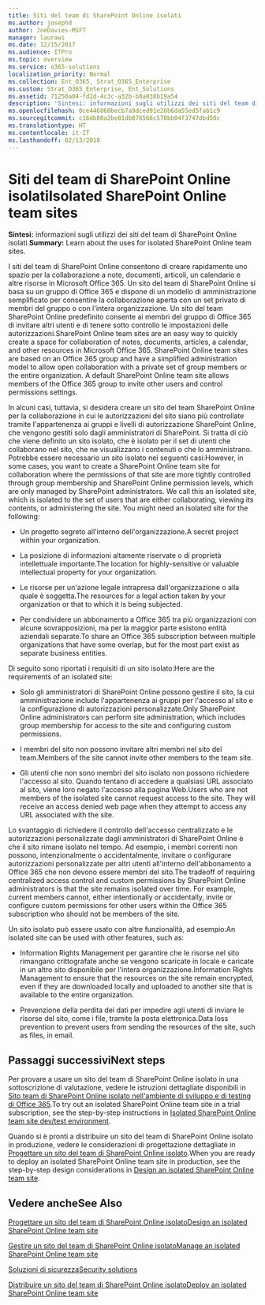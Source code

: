 ```yaml
---
title: Siti del team di SharePoint Online isolati
ms.author: josephd
author: JoeDavies-MSFT
manager: laurawi
ms.date: 12/15/2017
ms.audience: ITPro
ms.topic: overview
ms.service: o365-solutions
localization_priority: Normal
ms.collection: Ent_O365, Strat_O365_Enterprise
ms.custom: Strat_O365_Enterprise, Ent_Solutions
ms.assetid: 71250a04-fd2d-4c3c-a32b-b8a838b19a54
description: 'Sintesi: informazioni sugli utilizzi dei siti del team di SharePoint Online isolati.'
ms.openlocfilehash: 0ce446860becb7a9dced91e26b6da55ed5fab1c9
ms.sourcegitcommit: c16db80a2be81db876566c578bb04f3747dbd50c
ms.translationtype: HT
ms.contentlocale: it-IT
ms.lasthandoff: 02/13/2018
---
```

# <a name="isolated-sharepoint-online-team-sites"></a><span data-ttu-id="55159-103">Siti del team di SharePoint Online isolati</span><span class="sxs-lookup"><span data-stu-id="55159-103">Isolated SharePoint Online team sites</span></span>

 <span data-ttu-id="55159-104">**Sintesi:** informazioni sugli utilizzi dei siti del team di SharePoint Online isolati.</span><span class="sxs-lookup"><span data-stu-id="55159-104">**Summary:** Learn about the uses for isolated SharePoint Online team sites.</span></span>
  
<span data-ttu-id="55159-p101">I siti del team di SharePoint Online consentono di creare rapidamente uno spazio per la collaborazione a note, documenti, articoli, un calendario e altre risorse in Microsoft Office 365. Un sito del team di SharePoint Online si basa su un gruppo di Office 365 e dispone di un modello di amministrazione semplificato per consentire la collaborazione aperta con un set privato di membri del gruppo o con l'intera organizzazione. Un sito del team SharePoint Online predefinito consente ai membri del gruppo di Office 365 di invitare altri utenti e di tenere sotto controllo le impostazioni delle autorizzazioni.</span><span class="sxs-lookup"><span data-stu-id="55159-p101">SharePoint Online team sites are an easy way to quickly create a space for collaboration of notes, documents, articles, a calendar, and other resources in Microsoft Office 365. SharePoint Online team sites are based on an Office 365 group and have a simplified administration model to allow open collaboration with a private set of group members or the entire organization. A default SharePoint Online team site allows members of the Office 365 group to invite other users and control permissions settings.</span></span>
  
<span data-ttu-id="55159-p102">In alcuni casi, tuttavia, si desidera creare un sito del team SharePoint Online per la collaborazione in cui le autorizzazioni del sito siano più controllate tramite l'appartenenza ai gruppi e livelli di autorizzazione SharePoint Online, che vengono gestiti solo dagli amministratori di SharePoint. Si tratta di ciò che viene definito un sito isolato, che è isolato per il set di utenti che collaborano nel sito, che ne visualizzano i contenuti o che lo amministrano. Potrebbe essere necessario un sito isolato nei seguenti casi:</span><span class="sxs-lookup"><span data-stu-id="55159-p102">However, in some cases, you want to create a SharePoint Online team site for collaboration where the permissions of that site are more tightly controlled through group membership and SharePoint Online permission levels, which are only managed by SharePoint administrators. We call this an isolated site, which is isolated to the set of users that are either collaborating, viewing its contents, or administering the site. You might need an isolated site for the following:</span></span>
  
- <span data-ttu-id="55159-111">Un progetto segreto all'interno dell'organizzazione.</span><span class="sxs-lookup"><span data-stu-id="55159-111">A secret project within your organization.</span></span>
    
- <span data-ttu-id="55159-112">La posizione di informazioni altamente riservate o di proprietà intellettuale importante.</span><span class="sxs-lookup"><span data-stu-id="55159-112">The location for highly-sensitive or valuable intellectual property for your organization.</span></span>
    
- <span data-ttu-id="55159-113">Le risorse per un'azione legale intrapresa dall'organizzazione o alla quale è soggetta.</span><span class="sxs-lookup"><span data-stu-id="55159-113">The resources for a legal action taken by your organization or that to which it is being subjected.</span></span>
    
- <span data-ttu-id="55159-114">Per condividere un abbonamento a Office 365 tra più organizzazioni con alcune sovrapposizioni, ma per la maggior parte esistono entità aziendali separate.</span><span class="sxs-lookup"><span data-stu-id="55159-114">To share an Office 365 subscription between multiple organizations that have some overlap, but for the most part exist as separate business entities.</span></span>
    
<span data-ttu-id="55159-115">Di seguito sono riportati i requisiti di un sito isolato:</span><span class="sxs-lookup"><span data-stu-id="55159-115">Here are the requirements of an isolated site:</span></span>
  
- <span data-ttu-id="55159-116">Solo gli amministratori di SharePoint Online possono gestire il sito, la cui amministrazione include l'appartenenza ai gruppi per l'accesso al sito e la configurazione di autorizzazioni personalizzate.</span><span class="sxs-lookup"><span data-stu-id="55159-116">Only SharePoint Online administrators can perform site administration, which includes group membership for access to the site and configuring custom permissions.</span></span>
    
- <span data-ttu-id="55159-117">I membri del sito non possono invitare altri membri nel sito del team.</span><span class="sxs-lookup"><span data-stu-id="55159-117">Members of the site cannot invite other members to the team site.</span></span>
    
- <span data-ttu-id="55159-p103">Gli utenti che non sono membri del sito isolato non possono richiedere l'accesso al sito. Quando tentano di accedere a qualsiasi URL associato al sito, viene loro negato l'accesso alla pagina Web.</span><span class="sxs-lookup"><span data-stu-id="55159-p103">Users who are not members of the isolated site cannot request access to the site. They will receive an access denied web page when they attempt to access any URL associated with the site.</span></span>
    
<span data-ttu-id="55159-p104">Lo svantaggio di richiedere il controllo dell'accesso centralizzato e le autorizzazioni personalizzate dagli amministratori di SharePoint Online è che il sito rimane isolato nel tempo. Ad esempio, i membri correnti non possono, intenzionalmente o accidentalmente, invitare o configurare autorizzazioni personalizzate per altri utenti all'interno dell'abbonamento a Office 365 che non devono essere membri del sito.</span><span class="sxs-lookup"><span data-stu-id="55159-p104">The tradeoff of requiring centralized access control and custom permissions by SharePoint Online administrators is that the site remains isolated over time. For example, current members cannot, either intentionally or accidentally, invite or configure custom permissions for other users within the Office 365 subscription who should not be members of the site.</span></span>
  
<span data-ttu-id="55159-122">Un sito isolato può essere usato con altre funzionalità, ad esempio:</span><span class="sxs-lookup"><span data-stu-id="55159-122">An isolated site can be used with other features, such as:</span></span>
  
- <span data-ttu-id="55159-123">Information Rights Management per garantire che le risorse nel sito rimangano crittografate anche se vengono scaricate in locale e caricate in un altro sito disponibile per l'intera organizzazione.</span><span class="sxs-lookup"><span data-stu-id="55159-123">Information Rights Management to ensure that the resources on the site remain encrypted, even if they are downloaded locally and uploaded to another site that is available to the entire organization.</span></span>
    
- <span data-ttu-id="55159-124">Prevenzione della perdita dei dati per impedire agli utenti di inviare le risorse del sito, come i file, tramite la posta elettronica.</span><span class="sxs-lookup"><span data-stu-id="55159-124">Data loss prevention to prevent users from sending the resources of the site, such as files, in email.</span></span>
    
## <a name="next-steps"></a><span data-ttu-id="55159-125">Passaggi successivi</span><span class="sxs-lookup"><span data-stu-id="55159-125">Next steps</span></span>

<span data-ttu-id="55159-126">Per provare a usare un sito del team di SharePoint Online isolato in una sottoscrizione di valutazione, vedere le istruzioni dettagliate disponibili in [Sito team di SharePoint Online isolato nell'ambiente di sviluppo e di testing di Office 365](isolated-sharepoint-online-team-site-dev-test-environment.md).</span><span class="sxs-lookup"><span data-stu-id="55159-126">To try out an isolated SharePoint Online team site in a trial subscription, see the step-by-step instructions in [Isolated SharePoint Online team site dev/test environment](isolated-sharepoint-online-team-site-dev-test-environment.md).</span></span>
  
<span data-ttu-id="55159-127">Quando si è pronti a distribuire un sito del team di SharePoint Online isolato in produzione, vedere le considerazioni di progettazione dettagliate in [Progettare un sito del team di SharePoint Online isolato](design-an-isolated-sharepoint-online-team-site.md).</span><span class="sxs-lookup"><span data-stu-id="55159-127">When you are ready to deploy an isolated SharePoint Online team site in production, see the step-by-step design considerations in [Design an isolated SharePoint Online team site](design-an-isolated-sharepoint-online-team-site.md).</span></span>
  
## <a name="see-also"></a><span data-ttu-id="55159-128">Vedere anche</span><span class="sxs-lookup"><span data-stu-id="55159-128">See Also</span></span>

[<span data-ttu-id="55159-129">Progettare un sito del team di SharePoint Online isolato</span><span class="sxs-lookup"><span data-stu-id="55159-129">Design an isolated SharePoint Online team site</span></span>](design-an-isolated-sharepoint-online-team-site.md)
  
[<span data-ttu-id="55159-130">Gestire un sito del team di SharePoint Online isolato</span><span class="sxs-lookup"><span data-stu-id="55159-130">Manage an isolated SharePoint Online team site</span></span>](manage-an-isolated-sharepoint-online-team-site.md)
  
[<span data-ttu-id="55159-131">Soluzioni di sicurezza</span><span class="sxs-lookup"><span data-stu-id="55159-131">Security solutions</span></span>](security-solutions.md)

[<span data-ttu-id="55159-132">Distribuire un sito del team di SharePoint Online isolato</span><span class="sxs-lookup"><span data-stu-id="55159-132">Deploy an isolated SharePoint Online team site</span></span>](deploy-an-isolated-sharepoint-online-team-site.md)


